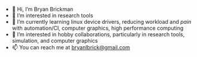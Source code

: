 - 👋 Hi, I’m Bryan Brickman
- 👀 I’m interested in research tools
- 🌱 I’m currently learning linux device drivers, reducing workload and _pain_ with automation/CI, computer graphics, high performance computing
- 💞️ I’m interested in hobby collaborations, particularly in research tools, simulation, and computer graphics
- 📫 You can reach me at bryanlbrick@gmail.com

<!---
branrickman/branrickman is a ✨ special ✨ repository because its `README.md` (this file) appears on your GitHub profile.
You can click the Preview link to take a look at your changes.
--->
